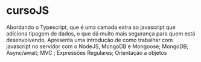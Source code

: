 # cursoJS
Abordando o Typescript, que é uma camada extra ao javascript que adiciona tipagem de dados, o que dá muito mais segurança para quem está desenvolvendo.  Apresenta uma introdução de como trabalhar com javascript no servidor com o NodeJS, MongoDB e Mongoose; MongoDB; Async/await; MVC ; Expressões Regulares;  Orientação a objetos
